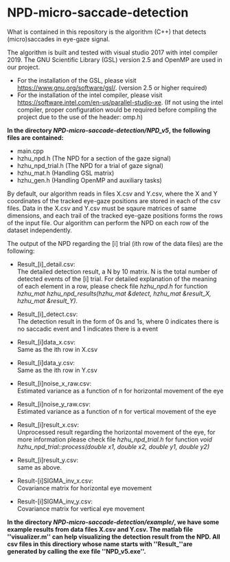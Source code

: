 # NPD-micro-saccade-detection

What is contained in this repository is the algorithm (C++) that detects (micro)saccades in eye-gaze signal.

  The algorithm is built and tested with visual studio 2017 with intel compiler 2019. The GNU Scientific Library (GSL) version 2.5 and OpenMP are used in our project.

  - For the installation of the GSL, please visit https://www.gnu.org/software/gsl/. (version 2.5 or higher required)
  - For the installation of the intel compiler, please visit https://software.intel.com/en-us/parallel-studio-xe. (If not using the intel compiler, proper configuration would be required before compiling the project due to the use of the header: omp.h)

  **In the directory _NPD-micro-saccade-detection/NPD_v5_, the following files are contained:**

  - main.cpp
  - hzhu_npd.h (The NPD for a section of the gaze signal)
  - hzhu_npd_trial.h (The NPD for a trial of gaze signal)
  - hzhu_mat.h (Handling GSL matrix)
  - hzhu_gen.h (Handling OpenMP and auxiliary tasks)

  By default, our algorithm reads in files X.csv and Y.csv, where the X and Y coordinates of the tracked eye-gaze positions are stored in each of the csv files. Data in the X.csv and Y.csv must be sqaure matrices of same dimensions, and each trail of the tracked eye-gaze positions forms the rows of the input file. Our algorithm can perform the NPD on each row of the dataset independently.
  
  The output of the NPD regarding the [i] trial (ith row of the data files) are the following:
  
  - Result_[i]_detail.csv:  
      The detailed detection result, a N by 10 matrix. N is the total number of detected events of the [i] trial. For detailed explanation of the meaning of each element in a row, please check file _hzhu_npd.h_ for function _hzhu_mat hzhu_npd_results(hzhu_mat &detect, hzhu_mat &result_X, hzhu_mat &result_Y)_.
    
  - Result_[i]_detect.csv:  
      The detection result in the form of 0s and 1s, where 0 indicates there is no saccadic event and 1 indicates there is a event
  
  - Result_[i]data_x.csv:  
      Same as the ith row in X.csv
  
  - Result_[i]data_y.csv:  
      Same as the ith row in Y.csv
  
  - Result_[i]noise_x_raw.csv:  
      Estimated variance as a function of n for horizontal movement of the eye
  
  - Result_[i]noise_y_raw.csv:  
      Estimated variance as a function of n for vertical movement of the eye
  
  - Result_[i]result_x.csv:  
      Unprocessed result regarding the horizontal movement of the eye, for more information please check file _hzhu_npd_trial.h_ for function _void hzhu_npd_trial::process(double x1, double x2, double y1, double y2)_
  
  - Result_[i]result_y.csv:  
      same as above.
      
  - Result-[i]SIGMA_inv_x.csv:  
      Covariance matrix for horizontal eye movement
      
  - Result-[i]SIGMA_inv_y.csv:  
      Covariance matrix for vertical eye movement
      
  **In the directory _NPD-micro-saccade-detection/example/_, we have some example results from data files X.csv and Y.csv. The matlab file ''visualizer.m'' can help visualizing the detection result from the NPD. All csv files in this directiory whose name starts with ''Result_''are generated by calling the exe file ''NPD_v5.exe''.**
